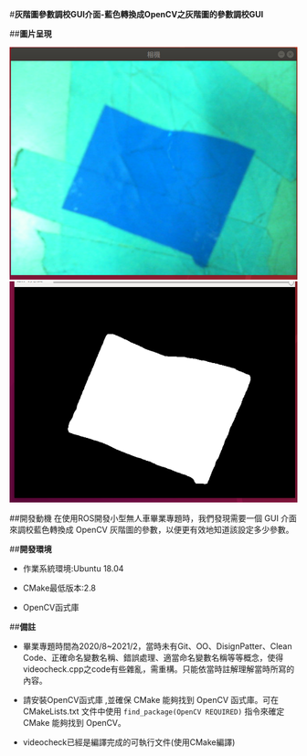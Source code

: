 #**灰階圖參數調校GUI介面-藍色轉換成OpenCV之灰階圖的參數調校GUI**

##**圖片呈現**

![藍色貼紙原圖](Image/Blue%20Sticker%20Original%20Image.png)
![藍色貼紙灰階圖](Image/Blue%20Sticker%20Grayscale%20Image.png)

##開發動機
在使用ROS開發小型無人車畢業專題時，我們發現需要一個 GUI 介面來調校藍色轉換成 OpenCV 灰階圖的參數，以便更有效地知道該設定多少參數。

##**開發環境**

* 作業系統環境:Ubuntu 18.04

* CMake最低版本:2.8

* OpenCV函式庫

##**備註**
* 畢業專題時間為2020/8~2021/2，當時未有Git、OO、DisignPatter、Clean Code、正確命名變數名稱、錯誤處理、適當命名變數名稱等等概念，使得videocheck.cpp之code有些雜亂，需重構。只能依當時註解理解當時所寫的內容。

* 請安裝OpenCV函式庫 ,並確保 CMake 能夠找到 OpenCV 函式庫。可在 CMakeLists.txt 文件中使用 ```find_package(OpenCV REQUIRED)``` 指令來確定 CMake 能夠找到 OpenCV。

* videocheck已經是編譯完成的可執行文件(使用CMake編譯)
